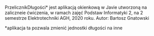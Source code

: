 PrzelicznikDługości* jest aplikacją okienkową w Javie utworzoną na zaliczneie ćwiczenia, w ramach zajęć Podstaw Informatyki 2, na 2 semestrze Elektrotechniki AGH, 2020 roku. Autor: Bartosz Gnatowski

*aplikacja ta pozwala zmienić jednostki długości na inne
